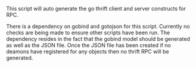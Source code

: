 This script will auto generate the go thrift client and server constructs for RPC.

There is a dependency on gobind and gotojson for this script.  Currently no checks are being made to ensure other scripts have been run.  The dependency resides in the fact that the gobind model should be generated as well as the JSON file.  Once the JSON file has been created if no deamons have registered for any objects then no thrift RPC will be generated.


